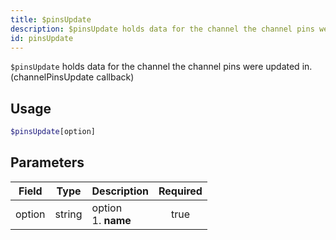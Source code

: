 ```yaml
---
title: $pinsUpdate 
description: $pinsUpdate holds data for the channel the channel pins were updated in. (channelPinsUpdate callback)
id: pinsUpdate
---
```


`$pinsUpdate` holds data for the channel the channel pins were updated in. (channelPinsUpdate callback)

## Usage

```php
$pinsUpdate[option]
```

## Parameters 


| Field  | Type   | Description               | Required |
| ------ | ------ | ------------------------- |:--------:|
| option | string | option <br /> 1. **name** |    true   |
